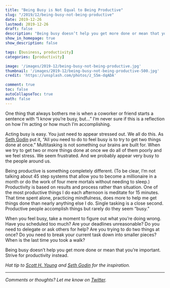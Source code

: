 ```yaml
---
title: "Being Busy is Not Equal to Being Productive"
slug: "/2019/12/being-busy-not-being-productive"
date: 2019-12-26
lastmod: 2019-12-26
draft: false
description: "Being busy doesn’t help you get more done or mean that you’re important. Strive for productivity instead."
show_in_homepage: true
show_description: false

tags: [business, productivity]
categories: [productivity]

image: '/images/2019-12/being-busy-not-being-productive.jpg'
thumbnail: '/images/2019-12/being-busy-not-being-productive-500.jpg'
credit: 'https://unsplash.com/photos/z_S5m-dqADA'

comment: true
toc: false
autoCollapseToc: true
math: false
---
```

One thing that always bothers me is when a coworker or friend starts a sentence with “I know you’re busy, but…” I’m never sure if this is a reflection on how I’m acting or how much I’m accomplishing.
<!--more-->

Acting busy is easy. You just need to appear stressed out. We all do this. As [Seth Godin](https://seths.blog/2019/11/busy-is-a-choice-productive-is-a-skill/) put it, “All you need to do to feel busy is to try to get two things done at once.” Multitasking is not something our brains are built for. When we try to get two or more things done at once we do all of them poorly and we feel stress. We seem frustrated. And we probably appear very busy to the people around us.

Being productive is something completely different. (To be clear, I’m not talking about 45 step systems that allow you to become a millionaire in a month or do the work of four mere mortals without needing to sleep.) Productivity is based on results and process rather than situation. One of the most productive things I do each afternoon is meditate for 15 minutes. That time spent alone, practicing mindfulness, does more to help me get things done than nearly anything else I do. Single tasking is a close second. Productive people accomplish things but rarely do they seem “busy.” 

When you feel busy, take a moment to figure out what you’re doing wrong. Have you scheduled too much? Are your deadlines unreasonable? Do you need to delegate or ask others for help? Are you trying to do two things at once? Do you need to break your current task down into smaller pieces? When is the last time you took a walk? 

Being busy doesn’t help you get more done or mean that you’re important. Strive for productivity instead. 

*Hat tip to [Scott H. Young](https://www.scotthyoung.com/blog/2019/12/02/point-of-productivity/) and [Seth Godin](https://seths.blog/2019/11/busy-is-a-choice-productive-is-a-skill/) for the inspiration.*

---

*Comments or thoughts? Let me know on [Twitter](https://twitter.com/adamtervort/).*
